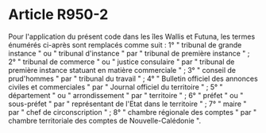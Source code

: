 # Article R950-2

Pour l'application du présent code dans les îles Wallis et Futuna, les termes énumérés ci-après sont remplacés comme suit :   1° " tribunal de grande instance " ou " tribunal d'instance " par " tribunal de première instance " ;   2° " tribunal de commerce " ou " justice consulaire " par " tribunal de première instance statuant en matière commerciale " ;   3° " conseil de prud'hommes " par " tribunal du travail " ;   4° " Bulletin officiel des annonces civiles et commerciales " par " Journal officiel du territoire " ;   5° " département " ou " arrondissement " par " territoire " ;   6° " préfet " ou " sous-préfet " par " représentant de l'Etat dans le territoire " ;   7° " maire " par " chef de circonscription " ;   8° " chambre régionale des comptes " par " chambre territoriale des comptes de Nouvelle-Calédonie ".